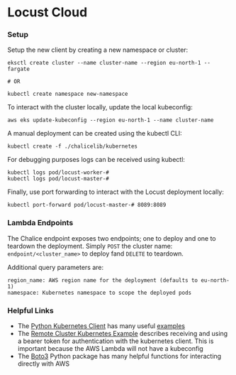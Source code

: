 # Locust Cloud

### Setup

Setup the new client by creating a new namespace or cluster:
```
eksctl create cluster --name cluster-name --region eu-north-1 --fargate

# OR

kubectl create namespace new-namespace
```
To interact with the cluster locally, update the local kubeconfig:
```
aws eks update-kubeconfig --region eu-north-1 --name cluster-name
```

A manual deployment can be created using the kubectl CLI:
```
kubectl create -f ./chalicelib/kubernetes
```
For debugging purposes logs can be received using kubectl:
```
kubectl logs pod/locust-worker-#
kubectl logs pod/locust-master-#
```
Finally, use port forwarding to interact with the Locust deployment locally:
```
kubectl port-forward pod/locust-master-# 8089:8089
```

### Lambda Endpoints

The Chalice endpoint exposes two endpoints; one to deploy and one to teardown the deployment. Simply `POST` the cluster name: `endpoint/<cluster_name>` to deploy fand `DELETE` to teardown.

Additional query parameters are:
```
region_name: AWS region name for the deployment (defaults to eu-north-1)
namespace: Kubernetes namespace to scope the deployed pods
```

### Helpful Links

- The [Python Kubernetes Client](https://github.com/kubernetes-client/python) has many useful [examples](https://github.com/kubernetes-client/python/blob/master/examples/README.md)
- The [Remote Cluster Kubernetes Example](https://github.com/kubernetes-client/python/blob/master/examples/remote_cluster.py) describes receiving and using a bearer token for authentication with the kubernetes client. This is important because the AWS Lambda will not have a kubeconfig
- The [Boto3](https://boto3.amazonaws.com/v1/documentation/api/latest/reference/services/eks.html) Python package has many helpful functions for interacting directly with AWS


